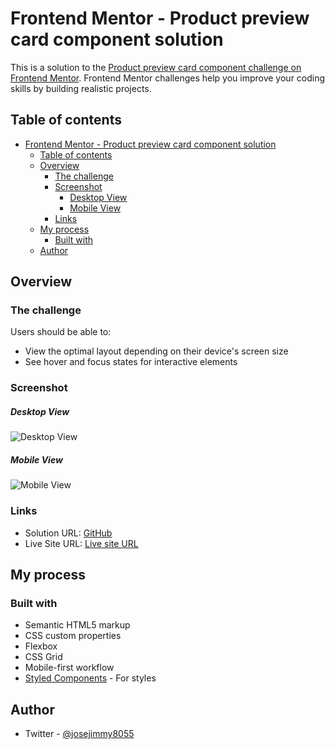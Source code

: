 # Frontend Mentor - Product preview card component solution

This is a solution to the [Product preview card component challenge on Frontend Mentor](https://www.frontendmentor.io/challenges/product-preview-card-component-GO7UmttRfa). Frontend Mentor challenges help you improve your coding skills by building realistic projects. 

## Table of contents

- [Frontend Mentor - Product preview card component solution](#frontend-mentor---product-preview-card-component-solution)
  - [Table of contents](#table-of-contents)
  - [Overview](#overview)
    - [The challenge](#the-challenge)
    - [Screenshot](#screenshot)
        - [Desktop View](#desktop-view)
        - [Mobile View](#mobile-view)
    - [Links](#links)
  - [My process](#my-process)
    - [Built with](#built-with)
  - [Author](#author)

## Overview

### The challenge

Users should be able to:

- View the optimal layout depending on their device's screen size
- See hover and focus states for interactive elements

### Screenshot
##### Desktop View


![Desktop View](https://github.com/jose-jimmy/Images-in-readme/assets/88069006/ab0b038e-e3cf-472b-bb3d-d3f2738aa1e4)

##### Mobile View
![Mobile View](https://github.com/jose-jimmy/Images-in-readme/assets/88069006/2313ab52-917b-420b-ae7f-fae5404c3f41)

### Links

- Solution URL: [GitHub](https://github.com/jose-jimmy/Product-preview-card-component)
- Live Site URL: [Live site URL](https://product-preview-card-zeta-six.vercel.app/)

## My process

### Built with

- Semantic HTML5 markup
- CSS custom properties
- Flexbox
- CSS Grid
- Mobile-first workflow
- [Styled Components](https://styled-components.com/) - For styles

## Author

- Twitter - [@josejimmy8055](https://www.twitter.com/josejimmy8055)